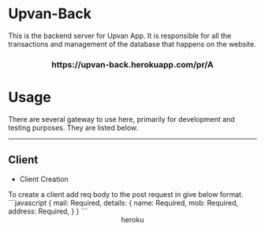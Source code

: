 <h1>Upvan-Back</h1>

This is the backend server for Upvan App. It is responsible for all the transactions and management of the database that happens on the website.
<h3 align="center">https://upvan-back.herokuapp.com/pr/A</h3>


<h1>Usage</h1>
There are several gateway to use here, primarily for development and testing purposes. They are listed below.
<hr>
<h2>Client</h2>
<ul>
<li>Client Creation</li>
</ul>
To create a client add req body to the post request in give below format.
```javascript
{
    mail: Required,
    details: {
      name: Required,
      mob: Required,
      address: Required,
    }
  }
```
<div align="center"><div>heroku</div></div>
